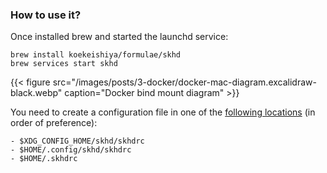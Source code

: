 ### How to use it?

Once installed brew and started the launchd service:

```shell
brew install koekeishiya/formulae/skhd
brew services start skhd
```

{{< figure src="/images/posts/3-docker/docker-mac-diagram.excalidraw-black.webp" caption="Docker bind mount diagram" >}}

You need to create a configuration file in one of the [following locations](https://www.example.com) (in order of preference):

```shell
- $XDG_CONFIG_HOME/skhd/skhdrc
- $HOME/.config/skhd/skhdrc
- $HOME/.skhdrc
```
